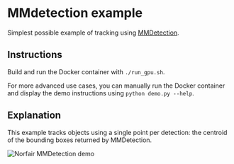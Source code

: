 # MMdetection example

Simplest possible example of tracking using [MMDetection](https://github.com/open-mmlab/mmdetection).

## Instructions

Build and run the Docker container with `./run_gpu.sh`.

For more advanced use cases, you can manually run the Docker container and display the demo instructions using `python demo.py --help`.

## Explanation

This example tracks objects using a single point per detection: the centroid of the bounding boxes returned by MMDetection.

![Norfair MMDetection demo](../../docs/traffic_mmdet.gif)
